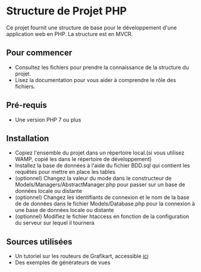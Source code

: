# Structure de Projet PHP

Ce projet fournit une structure de base pour le développement d'une application web en PHP. La structure est en MVCR.

## Pour commencer

- Consultez les fichiers pour prendre la connaissance de la structure du projet.
- Lisez la documentation pour vous aider à comprendre le rôle des fichiers.

## Pré-requis

- Une version PHP 7 ou plus

## Installation 

- Copiez l'ensemble du projet dans un répertoire local.(si vous utilisez WAMP, copié les dans le répertoire de développement)
- Installez la base de données à l'aide du fichier BDD.sql qui contient les requêtes pour mettre en place les tables
- (optionnel) Changez la valeur du mode dans le constructeur de Models/Managers/AbstractManager.php pour passer sur un base de données 
locale ou distante
- (optionnel) Changez les identifiants de connexion et le nom de la base de de données dans le fichier Models/Database.php 
pour la connexion à une base de données locale ou distante
- (optionnel) Modifiez le fichier htaccess en fonction de la configuration du serveur sur lequel il tournera

## Sources utilisées 

- Un tutoriel sur les routeurs de Grafikart, accessible <a href="https://www.grafikart.fr/tutoriels/router-628">ici</a>
- Des exemples de générateurs de vues